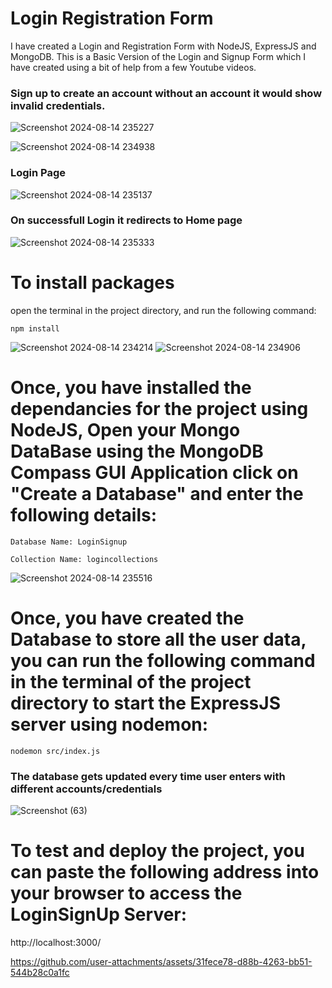 # Login Registration Form
I have created a Login and Registration Form with NodeJS, ExpressJS and MongoDB. This is a Basic Version of the Login and Signup Form which I have created using a bit of help from a few Youtube videos.






### Sign up to create an account without an account it would show invalid credentials.

![Screenshot 2024-08-14 235227](https://github.com/user-attachments/assets/701aa905-a0b8-4dfc-9b88-fa74462c2bf2)

![Screenshot 2024-08-14 234938](https://github.com/user-attachments/assets/f92b9cf0-1d73-4659-8036-9dfba0554f69)


### Login Page

![Screenshot 2024-08-14 235137](https://github.com/user-attachments/assets/f6ef47da-147f-46cc-a8fd-4fbe034082c9)


### On successfull Login it redirects to Home page

![Screenshot 2024-08-14 235333](https://github.com/user-attachments/assets/da961826-349e-4dfa-a958-f3af5ffa76b6)



# To install packages
open the terminal in the project directory, and run the following command:

  ```
npm install
  ```
![Screenshot 2024-08-14 234214](https://github.com/user-attachments/assets/848579d1-5a71-4893-adfb-83a3ceb116be)
![Screenshot 2024-08-14 234906](https://github.com/user-attachments/assets/c1d4a08f-4740-4302-a4ab-c4393ef75eee)


# Once, you have installed the dependancies for the project using NodeJS, Open your Mongo DataBase using the MongoDB Compass GUI Application click on "Create a Database" and enter the following details:

```
Database Name: LoginSignup

Collection Name: logincollections
```

![Screenshot 2024-08-14 235516](https://github.com/user-attachments/assets/e0ab983d-ac5d-45a5-897c-4577ada2bd12)


# Once, you have created the Database to store all the user data, you can run the following command in the terminal of the project directory to start the ExpressJS server using nodemon:

```
nodemon src/index.js
```

### The database gets updated every time user enters with different accounts/credentials 

![Screenshot (63)](https://github.com/user-attachments/assets/62e76e2f-7ccf-4e39-8d02-bfb53189ffe7)



# To test and deploy the project, you can paste the following address into your browser to access the LoginSignUp Server:


http://localhost:3000/




https://github.com/user-attachments/assets/31fece78-d88b-4263-bb51-544b28c0a1fc

